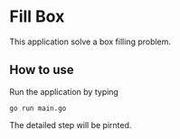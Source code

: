 # Fill Box

This application solve a box filling problem.

## How to use
Run the application by typing
```
go run main.go
```
The detailed step will be pirnted.

